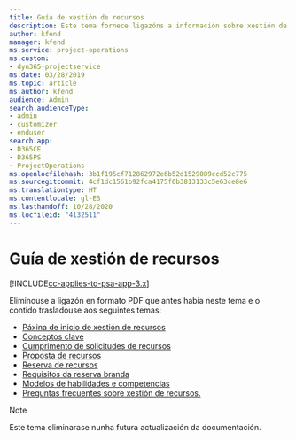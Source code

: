 ```yaml
---
title: Guía de xestión de recursos
description: Este tema fornece ligazóns a información sobre xestión de recursos en Project Service Automation.
author: kfend
manager: kfend
ms.service: project-operations
ms.custom:
- dyn365-projectservice
ms.date: 03/28/2019
ms.topic: article
ms.author: kfend
audience: Admin
search.audienceType:
- admin
- customizer
- enduser
search.app:
- D365CE
- D365PS
- ProjectOperations
ms.openlocfilehash: 3b1f195cf712862972e6b52d1529089ccd52c775
ms.sourcegitcommit: 4cf1dc1561b92fca4175f0b3813133c5e63ce8e6
ms.translationtype: HT
ms.contentlocale: gl-ES
ms.lasthandoff: 10/28/2020
ms.locfileid: "4132511"
---
```

# <a name="resource-management-guide"></a>Guía de xestión de recursos

[!INCLUDE[cc-applies-to-psa-app-3.x](../../includes/cc-applies-to-psa-app-3x.md)]

Eliminouse a ligazón en formato PDF que antes había neste tema e o contido trasladouse aos seguintes temas:

- [Páxina de inicio de xestión de recursos](../resource-management-home-page.md)
- [Conceptos clave](../reports-key-concepts.md)
- [Cumprimento de solicitudes de recursos](../resource-management-fulfill-requests.md)
- [Proposta de recursos](../resource-management-propose-resources.md)
- [Reserva de recursos](../resource-management-book-resources-scheduleboard.md)
- [Requisitos da reserva branda](../resource-management-softbook-requirements.md)
- [Modelos de habilidades e competencias](../resource-management-skills-proficiency.md)
- [Preguntas frecuentes sobre xestión de recursos.](../resource-management-faq.md)

> [!NOTE]
> Este tema eliminarase nunha futura actualización da documentación. 
